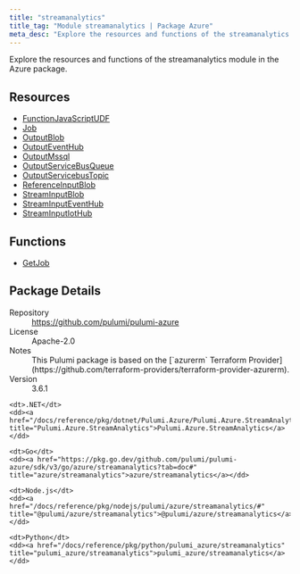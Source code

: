 ```yaml
---
title: "streamanalytics"
title_tag: "Module streamanalytics | Package Azure"
meta_desc: "Explore the resources and functions of the streamanalytics module in the Azure package."
---
```


<!-- WARNING: this file was generated by Pulumi Docs Generator. -->
<!-- Do not edit by hand unless you're certain you know what you are doing! -->

Explore the resources and functions of the streamanalytics module in the Azure package.

<h2 id="resources">Resources</h2>
<ul class="api">
    <li><a href="functionjavascriptudf" title="FunctionJavaScriptUDF"><span class="symbol resource"></span>FunctionJavaScriptUDF</a></li>
    <li><a href="job" title="Job"><span class="symbol resource"></span>Job</a></li>
    <li><a href="outputblob" title="OutputBlob"><span class="symbol resource"></span>OutputBlob</a></li>
    <li><a href="outputeventhub" title="OutputEventHub"><span class="symbol resource"></span>OutputEventHub</a></li>
    <li><a href="outputmssql" title="OutputMssql"><span class="symbol resource"></span>OutputMssql</a></li>
    <li><a href="outputservicebusqueue" title="OutputServiceBusQueue"><span class="symbol resource"></span>OutputServiceBusQueue</a></li>
    <li><a href="outputservicebustopic" title="OutputServicebusTopic"><span class="symbol resource"></span>OutputServicebusTopic</a></li>
    <li><a href="referenceinputblob" title="ReferenceInputBlob"><span class="symbol resource"></span>ReferenceInputBlob</a></li>
    <li><a href="streaminputblob" title="StreamInputBlob"><span class="symbol resource"></span>StreamInputBlob</a></li>
    <li><a href="streaminputeventhub" title="StreamInputEventHub"><span class="symbol resource"></span>StreamInputEventHub</a></li>
    <li><a href="streaminputiothub" title="StreamInputIotHub"><span class="symbol resource"></span>StreamInputIotHub</a></li>
</ul>

<h2 id="functions">Functions</h2>
<ul class="api">
    <li><a href="getjob" title="GetJob"><span class="symbol function"></span>GetJob</a></li>
</ul>

<h2 id="package-details">Package Details</h2>
<dl class="package-details">
	<dt>Repository</dt>
	<dd><a href="https://github.com/pulumi/pulumi-azure">https://github.com/pulumi/pulumi-azure</a></dd>
	<dt>License</dt>
	<dd>Apache-2.0</dd>
	<dt>Notes</dt>
	<dd>This Pulumi package is based on the [`azurerm` Terraform Provider](https://github.com/terraform-providers/terraform-provider-azurerm).</dd>
	<dt>Version</dt>
	<dd>3.6.1</dd>
</dl>



<dl class="tabular">

    <dt>.NET</dt>
    <dd><a href="/docs/reference/pkg/dotnet/Pulumi.Azure/Pulumi.Azure.StreamAnalytics.html" title="Pulumi.Azure.StreamAnalytics">Pulumi.Azure.StreamAnalytics</a></dd>

    <dt>Go</dt>
    <dd><a href="https://pkg.go.dev/github.com/pulumi/pulumi-azure/sdk/v3/go/azure/streamanalytics?tab=doc#" title="azure/streamanalytics">azure/streamanalytics</a></dd>

    <dt>Node.js</dt>
    <dd><a href="/docs/reference/pkg/nodejs/pulumi/azure/streamanalytics/#" title="@pulumi/azure/streamanalytics">@pulumi/azure/streamanalytics</a></dd>

    <dt>Python</dt>
    <dd><a href="/docs/reference/pkg/python/pulumi_azure/streamanalytics" title="pulumi_azure/streamanalytics">pulumi_azure/streamanalytics</a></dd>

</dl>

